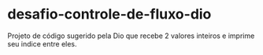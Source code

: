 # desafio-controle-de-fluxo-dio
Projeto de código sugerido pela Dio que recebe 2 valores inteiros e imprime seu indice entre eles.
